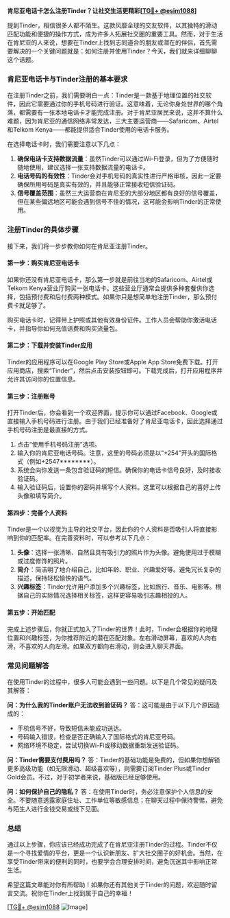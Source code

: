 **肯尼亚电话卡怎么注册Tinder？让社交生活更精彩[[TG💪+ @esim1088](https://t.me/s/esim1088)]**

提到Tinder，相信很多人都不陌生。这款风靡全球的交友软件，以其独特的滑动匹配功能和便捷的操作方式，成为许多人拓展社交圈的重要工具。然而，对于生活在肯尼亚的人来说，想要在Tinder上找到志同道合的朋友或潜在的伴侣，首先需要解决的一个关键问题就是：如何注册并使用Tinder？今天，我们就来详细聊聊这个话题。

### 肯尼亚电话卡与Tinder注册的基本要求

在注册Tinder之前，我们需要明白一点：Tinder是一款基于地理位置的社交软件，因此它需要通过你的手机号码进行验证。这意味着，无论你身处世界的哪个角落，都需要有一张本地电话卡才能完成注册。对于肯尼亚居民来说，这并不算什么难题，因为肯尼亚的通信网络非常发达，三大主要运营商——Safaricom、Airtel和Telkom Kenya——都能提供适合Tinder使用的电话卡服务。

在选择电话卡时，我们需要注意以下几点：
1. **确保电话卡支持数据流量**：虽然Tinder可以通过Wi-Fi登录，但为了方便随时随地使用，建议选择一张支持数据流量的电话卡。
2. **电话号码的有效性**：Tinder会对手机号码的真实性进行严格审核，因此一定要确保所用号码是真实有效的，并且能够正常接收短信验证码。
3. **信号覆盖范围**：虽然三大运营商在肯尼亚的大部分地区都有良好的信号覆盖，但在某些偏远地区可能会遇到信号不佳的情况，这可能会影响Tinder的正常使用。

### 注册Tinder的具体步骤

接下来，我们将一步步教你如何在肯尼亚注册Tinder。

#### 第一步：购买肯尼亚电话卡

如果你还没有肯尼亚电话卡，那么第一步就是前往当地的Safaricom、Airtel或Telkom Kenya营业厅购买一张电话卡。这些营业厅通常会提供多种套餐供你选择，包括预付费和后付费两种模式。如果你只是想简单地注册Tinder，那么预付费卡就足够了。

购买电话卡时，记得带上护照或其他有效身份证件。工作人员会帮助你激活电话卡，并指导你如何充值话费和购买流量包。

#### 第二步：下载并安装Tinder应用

Tinder的应用程序可以在Google Play Store或Apple App Store免费下载。打开应用商店，搜索“Tinder”，然后点击安装按钮即可。下载完成后，打开应用程序并允许其访问你的位置信息。

#### 第三步：注册账号

打开Tinder后，你会看到一个欢迎界面，提示你可以通过Facebook、Google或直接输入手机号码进行注册。由于我们已经准备好了肯尼亚电话卡，因此选择通过手机号码注册是最直接的方式。

1. 点击“使用手机号码注册”选项。
2. 输入你的肯尼亚电话号码。注意，这里的号码必须是以“+254”开头的国际格式（例如+2547********）。
3. 系统会向你发送一条包含验证码的短信。确保你的电话卡信号良好，及时接收验证码。
4. 输入验证码后，设置你的密码并填写个人资料。这里可以根据自己的喜好上传头像和填写简介。

#### 第四步：完善个人资料

Tinder是一个以视觉为主导的社交平台，因此你的个人资料是否吸引人将直接影响到你的匹配率。在完善资料时，可以参考以下几点：

1. **头像**：选择一张清晰、自然且具有吸引力的照片作为头像。避免使用过于模糊或过度修饰的照片。
2. **简介**：简洁明了地介绍自己，比如年龄、职业、兴趣爱好等。避免冗长复杂的描述，保持轻松愉快的语气。
3. **兴趣标签**：Tinder允许用户添加多个兴趣标签，比如旅行、音乐、电影等。根据自己的实际情况选择相关标签，这样更容易吸引志趣相投的人。

#### 第五步：开始匹配

完成上述步骤后，你就正式加入了Tinder的世界！此时，Tinder会根据你的地理位置和兴趣标签，为你推荐附近的潜在匹配对象。左右滑动屏幕，喜欢的人向右滑，不喜欢的人向左滑。如果双方都向右滑动，则会进入聊天界面。

### 常见问题解答

在使用Tinder的过程中，很多人可能会遇到一些问题。以下是几个常见的疑问及其解答：

**问：为什么我的Tinder账户无法收到验证码？**
答：这可能是由于以下几个原因造成的：
- 手机信号不好，导致短信未能成功送达。
- 号码输入错误，检查是否正确输入了国际格式的肯尼亚号码。
- 网络环境不稳定，尝试切换Wi-Fi或移动数据重新发送验证码。

**问：Tinder需要支付费用吗？**
答：Tinder的基础功能是免费的，但如果你想解锁更多高级功能（如无限滑动、超级喜欢等），则需要订阅Tinder Plus或Tinder Gold会员。不过，对于初学者来说，基础版已经足够使用。

**问：如何保护自己的隐私？**
答：在使用Tinder时，务必注意保护个人信息的安全。不要随意透露家庭住址、工作单位等敏感信息；在聊天过程中保持警惕，避免与陌生人进行金钱交易或线下见面。

### 总结

通过以上步骤，你应该已经成功完成了在肯尼亚注册Tinder的过程。Tinder不仅是一个寻找爱情的平台，更是一个认识新朋友、扩大社交圈子的好机会。当然，在享受Tinder带来的便利的同时，也要学会合理安排时间，避免沉迷其中影响正常生活。

希望这篇文章能对你有所帮助！如果你还有其他关于Tinder的问题，欢迎随时留言交流。祝你在Tinder上找到属于自己的幸福！

[[TG💪+ @esim1088](https://t.me/s/esim1088) ![Image](https://i.postimg.cc/4NQfJmqS/Snipaste-2025-05-13-00-14-12.png)]